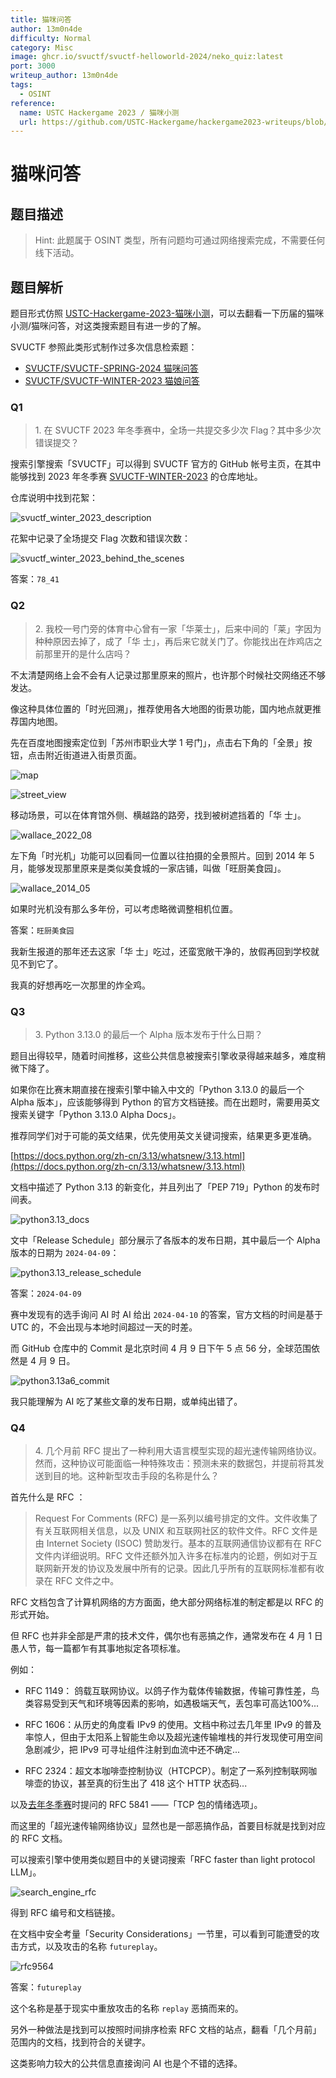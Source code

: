 ```yaml
---
title: 猫咪问答
author: 13m0n4de
difficulty: Normal
category: Misc
image: ghcr.io/svuctf/svuctf-helloworld-2024/neko_quiz:latest
port: 3000
writeup_author: 13m0n4de
tags:
  - OSINT
reference:
  name: USTC Hackergame 2023 / 猫咪小测
  url: https://github.com/USTC-Hackergame/hackergame2023-writeups/blob/master/official/%E7%8C%AB%E5%92%AA%E5%B0%8F%E6%B5%8B/README.md
---
```


# 猫咪问答

## 题目描述

> Hint: 此题属于 OSINT 类型，所有问题均可通过网络搜索完成，不需要任何线下活动。

## 题目解析

题目形式仿照 [USTC-Hackergame-2023-猫咪小测](https://github.com/USTC-Hackergame/hackergame2023-writeups/blob/master/official/%E7%8C%AB%E5%92%AA%E5%B0%8F%E6%B5%8B/README.md)，可以去翻看一下历届的猫咪小测/猫咪问答，对这类搜索题目有进一步的了解。

SVUCTF 参照此类形式制作过多次信息检索题：

- [SVUCTF/SVUCTF-SPRING-2024 猫咪问答](https://github.com/SVUCTF/SVUCTF-SPRING-2024/tree/main/challenges/misc/neko_quiz)
- [SVUCTF/SVUCTF-WINTER-2023 猫娘问答](https://github.com/SVUCTF/SVUCTF-WINTER-2023/tree/main/challenges/misc/neko_quiz)

### Q1

> 1\. 在 SVUCTF 2023 年冬季赛中，全场一共提交多少次 Flag？其中多少次错误提交？

搜索引擎搜索「SVUCTF」可以得到 SVUCTF 官方的 GitHub 帐号主页，在其中能够找到 2023 年冬季赛 [SVUCTF-WINTER-2023](https://github.com/SVUCTF/SVUCTF-WINTER-2023) 的仓库地址。

仓库说明中找到花絮：

![svuctf_winter_2023_description](./writeup/svuctf_winter_2023_description.png)

花絮中记录了全场提交 Flag 次数和错误次数：

![svuctf_winter_2023_behind_the_scenes](./writeup/svuctf_winter_2023_behind_the_scenes.png)

答案：`78_41`

### Q2

> 2\. 我校一号门旁的体育中心曾有一家「华莱士」，后来中间的「莱」字因为种种原因去掉了，成了「华 士」，再后来它就关门了。你能找出在炸鸡店之前那里开的是什么店吗？

不太清楚网络上会不会有人记录过那里原来的照片，也许那个时候社交网络还不够发达。

像这种具体位置的「时光回溯」，推荐使用各大地图的街景功能，国内地点就更推荐国内地图。

先在百度地图搜索定位到「苏州市职业大学 1 号门」，点击右下角的「全景」按钮，点击附近街道进入街景页面。

![map](./writeup/map.png)

![street_view](./writeup/street_view.png)

移动场景，可以在体育馆外侧、横越路的路旁，找到被树遮挡着的「华 士」。

![wallace_2022_08](./writeup/wallace_2022_08.png)

左下角「时光机」功能可以回看同一位置以往拍摄的全景照片。回到 2014 年 5 月，能够发现那里原来是类似美食城的一家店铺，叫做「旺厨美食园」。

![wallace_2014_05](./writeup/wallace_2014_05.png)

如果时光机没有那么多年份，可以考虑略微调整相机位置。

答案：`旺厨美食园`

我新生报道的那年还去这家「华 士」吃过，还蛮宽敞干净的，放假再回到学校就见不到它了。

我真的好想再吃一次那里的炸全鸡。

### Q3

> 3\. Python 3.13.0 的最后一个 Alpha 版本发布于什么日期？

题目出得较早，随着时间推移，这些公共信息被搜索引擎收录得越来越多，难度稍微下降了。

如果你在比赛末期直接在搜索引擎中输入中文的「Python 3.13.0 的最后一个 Alpha 版本」，应该能够得到 Python 的官方文档链接。而在出题时，需要用英文搜索关键字「Python 3.13.0 Alpha Docs」。

推荐同学们对于可能的英文结果，优先使用英文关键词搜索，结果更多更准确。

[https://docs.python.org/zh-cn/3.13/whatsnew/3.13.html](https://docs.python.org/zh-cn/3.13/whatsnew/3.13.html)

文档中描述了 Python 3.13 的新变化，并且列出了「PEP 719」Python 的发布时间表。

![python3.13_docs](./writeup/python3.13_docs.png)

文中「Release Schedule」部分展示了各版本的发布日期，其中最后一个 Alpha 版本的日期为 `2024-04-09`：

![python3.13_release_schedule](./writeup/python3.13_release_schedule.png)

答案：`2024-04-09`

赛中发现有的选手询问 AI 时 AI 给出 `2024-04-10` 的答案，官方文档的时间是基于 UTC 的，不会出现与本地时间超过一天的时差。

而 GitHub 仓库中的 Commit 是北京时间 4 月 9 日下午 5 点 56 分，全球范围依然是 4 月 9 日。

![python3.13a6_commit](./writeup/python3.13a6_commit.png)

我只能理解为 AI 吃了某些文章的发布日期，或单纯出错了。

### Q4

> 4\. 几个月前 RFC 提出了一种利用大语言模型实现的超光速传输网络协议。然而，这种协议可能面临一种特殊攻击：预测未来的数据包，并提前将其发送到目的地。这种新型攻击手段的名称是什么？

首先什么是 RFC ：

> Request For Comments (RFC) 是一系列以编号排定的文件。文件收集了有关互联网相关信息，以及 UNIX 和互联网社区的软件文件。RFC 文件是由 Internet Society (ISOC) 赞助发行。基本的互联网通信协议都有在 RFC 文件内详细说明。RFC 文件还额外加入许多在标准内的论题，例如对于互联网新开发的协议及发展中所有的记录。因此几乎所有的互联网标准都有收录在 RFC 文件之中。

RFC 文档包含了计算机网络的方方面面，绝大部分网络标准的制定都是以 RFC 的形式开始。

但 RFC 也并非全部是严肃的技术文件，偶尔也有恶搞之作，通常发布在 4 月 1 日愚人节，每一篇都乍有其事地拟定各项标准。

例如：

- RFC 1149： 鸽载互联网协议。以鸽子作为载体传输数据，传输可靠性差，鸟类容易受到天气和环境等因素的影响，如遇极端天气，丢包率可高达100%...

- RFC 1606：从历史的角度看 IPv9 的使用。文档中称过去几年里 IPv9 的普及率惊人，但由于太阳系上智能生命以及超光速传输堆栈的并行发现使可用空间急剧减少，把 IPv9 可寻址组件注射到血流中还不确定...

- RFC 2324：超文本咖啡壶控制协议（HTCPCP）。制定了一系列控制联网咖啡壶的协议，甚至真的衍生出了 418 这个 HTTP 状态码...

以及[去年冬季赛](https://github.com/SVUCTF/SVUCTF-WINTER-2023/blob/main/challenges/misc/neko_quiz/README.md)时提问的 RFC 5841 ——「TCP 包的情绪选项」。

而这里的「超光速传输网络协议」显然也是一部恶搞作品，首要目标就是找到对应的 RFC 文档。

可以搜索引擎中使用类似题目中的关键词搜索「RFC faster than light protocol LLM」。

![search_engine_rfc](./writeup/search_engine_rfc.png)

得到 RFC 编号和文档链接。

在文档中安全考量「Security Considerations」一节里，可以看到可能遭受的攻击方式，以及攻击的名称 `futureplay`。

![rfc9564](./writeup/rfc9564.png)

答案：`futureplay`

这个名称是基于现实中重放攻击的名称 `replay` 恶搞而来的。

另外一种做法是找到可以按照时间排序检索 RFC 文档的站点，翻看「几个月前」范围内的文档，找到符合的关键字。

这类影响力较大的公共信息直接询问 AI 也是个不错的选择。